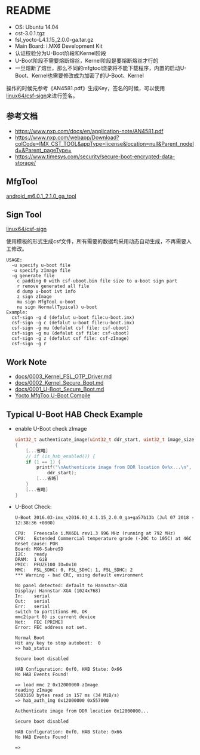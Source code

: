 # README

* OS: Ubuntu 14.04
* cst-3.0.1.tgz
* fsl_yocto-L4.1.15_2.0.0-ga.tar.gz
* Main Board: i.MX6 Development Kit
* 认证校验分为U-Boot阶段和Kernel阶段
* U-Boot阶段不需要熔断熔丝，Kernel阶段是要熔断熔丝才行的
* 一旦熔断了熔丝，那么不同的mfgtool烧录将不能下载程序，内置的启动U-Boot、Kernel也需要修改成为加密了的U-Boot、Kernel

操作的时候先参考《AN4581.pdf》生成Key，签名的时候，可以使用[linux64/csf-sign](linux64/csf-sign)来进行签名。

## 参考文档

* https://www.nxp.com/docs/en/application-note/AN4581.pdf
* https://www.nxp.com/webapp/Download?colCode=IMX_CST_TOOL&appType=license&location=null&Parent_nodeId=&Parent_pageType=
* https://www.timesys.com/security/secure-boot-encrypted-data-storage/

## MfgTool

[android_m6.0.1_2.1.0_ga_tool](https://github.com/ZengjfOS/MfgTool/tree/android6.0.1HABMfgTool)

## Sign Tool

[linux64/csf-sign](linux64/csf-sign)

使用模板的形式生成csf文件，所有需要的数据均采用动态自动生成，不再需要人工修改。

```
USAGE:
  -u specify u-boot file
  -u specify zImage file
  -g generate file
    c padding 0 with csf-uboot.bin file size to u-boot sign part
    r remove generated all file
    d dump u-boot ivt info
    z sign zImage
    mu sign MfgTool u-boot
    nu sign Normal(Typical) u-boot 
Example:
  csf-sign -g d (defalut u-boot file:u-boot.imx)
  csf-sign -g c (defalut u-boot file:u-boot.imx)
  csf-sign -g mu (defalut csf file: csf-uboot)
  csf-sign -g nu (defalut csf file: csf-uboot)
  csf-sign -g z (defalut csf file: csf-zImage)
  csf-sign -g r 
```

## Work Note

* [docs/0003_Kernel_FSL_OTP_Driver.md](docs/0003_Kernel_FSL_OTP_Driver.md)
* [docs/0002_Kernel_Secure_Boot.md](docs/0002_Kernel_Secure_Boot.md)
* [docs/0001_U-Boot_Secure_Boot.md](docs/0001_U-Boot_Secure_Boot.md)
* [Yocto MfgToo U-Boot Compile](https://github.com/ZengjfOS/Yocto/blob/master/docs/0006_MFGTool_U-Boot_In_Yocto_Receipe.md) 

## Typical U-Boot HAB Check Example

* enable U-Boot check zImage
  ```C
  uint32_t authenticate_image(uint32_t ddr_start, uint32_t image_size)
  {
      [...省略]
      // if (is_hab_enabled()) {
      if (1 == 1) {
          printf("\nAuthenticate image from DDR location 0x%x...\n",
              ddr_start);
          [...省略]
      }
      [...省略]
  }
  ```
* U-Boot Check:
  ```Shell
  U-Boot 2016.03-imx_v2016.03_4.1.15_2.0.0_ga+ga57b13b (Jul 07 2018 - 12:38:36 +0800)
  
  CPU:   Freescale i.MX6DL rev1.3 996 MHz (running at 792 MHz)
  CPU:   Extended Commercial temperature grade (-20C to 105C) at 46C
  Reset cause: POR
  Board: MX6-SabreSD
  I2C:   ready
  DRAM:  1 GiB
  PMIC:  PFUZE100 ID=0x10
  MMC:   FSL_SDHC: 0, FSL_SDHC: 1, FSL_SDHC: 2
  *** Warning - bad CRC, using default environment
  
  No panel detected: default to Hannstar-XGA
  Display: Hannstar-XGA (1024x768)
  In:    serial
  Out:   serial
  Err:   serial
  switch to partitions #0, OK
  mmc2(part 0) is current device
  Net:   FEC [PRIME]
  Error: FEC address not set.
  
  Normal Boot
  Hit any key to stop autoboot:  0
  => hab_status
  
  Secure boot disabled
  
  HAB Configuration: 0xf0, HAB State: 0x66
  No HAB Events Found!
  
  => load mmc 2 0x12000000 zImage
  reading zImage
  5603160 bytes read in 157 ms (34 MiB/s)
  => hab_auth_img 0x12000000 0x557000
  
  Authenticate image from DDR location 0x12000000...
  
  Secure boot disabled
  
  HAB Configuration: 0xf0, HAB State: 0x66
  No HAB Events Found!
  
  =>
  ```
